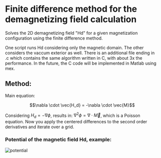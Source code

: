 # Finite difference method for the demagnetizing field calculation
Solves the  2D demagnetizing field "Hd" for a given magnetization configuration using the finite difference method.

One script runs Hd considering only the magnetic domain. The other considers the vaccum exterior as well. There is an additional file ending in .c which contains the same algorithm written in C, with about 3x the performance. In the future, the C code will be implemented in Matlab using mex.

## Method:
Main equation:

$$\nabla \cdot \vec{H_d} = -\nabla \cdot \vec{M}$$

Considering $H_d = -\nabla \phi$, results in: $\nabla^2 \phi = \nabla \cdot \vec{M}$, which is a Poisson equation. Now you apply the centered differences to the second order derivatives and iterate over a grid.

### Potential of the magnetic field Hd, example:
![potential](https://github.com/user-attachments/assets/1b468598-1750-4ba6-9834-c1632d11e067)
